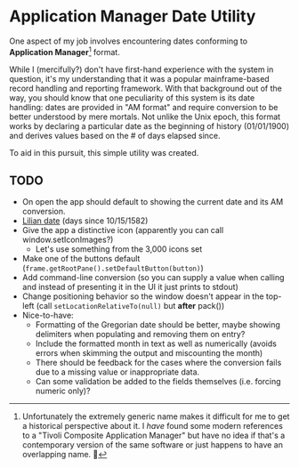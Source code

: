 # Application Manager Date Utility

One aspect of my job involves encountering dates conforming to **Application Manager**[^1] format. 

While I (mercifully?) don't have first-hand experience with the system in question, it's my understanding that it was a popular mainframe-based record handling and reporting framework. With that background out of the way, you should know that one peculiarity of this system is its date handling: dates are provided in "AM format" and require conversion to be better understood by mere mortals. Not unlike the Unix epoch, this format works by declaring a particular date as the beginning of history (01/01/1900) and derives values based on the # of days elapsed since. 

To aid in this pursuit, this simple utility was created.

[^1]: Unfortunately the extremely generic name makes it difficult for me to get a historical perspective about it. I *have* found some modern references to a "Tivoli Composite Application Manager" but have no idea if that's a contemporary version of the same software or just happens to have an overlapping name. 🤷

## TODO
* On open the app should default to showing the current date and its AM conversion.
* [Lilian date](https://en.wikipedia.org/wiki/Lilian_date) (days since 10/15/1582)
* Give the app a distinctive icon (apparently you can call window.setIconImages?)
  * Let's use something from the 3,000 icons set
* Make one of the buttons default (`frame.getRootPane().setDefaultButton(button)`)
* Add command-line conversion (so you can supply a value when calling and instead of presenting it in the UI it just prints to stdout)
* Change positioning behavior so the window doesn't appear in the top-left (call `setLocationRelativeTo(null)` but **after** pack())
* Nice-to-have: 
  * Formatting of the Gregorian date should be better, maybe showing delimiters when populating and removing them on entry? 
  * Include the formatted month in text as well as numerically (avoids errors when skimming the output and miscounting the month)
  * There should be feedback for the cases where the conversion fails due to a missing value or inappropriate data. 
  * Can some validation be added to the fields themselves (i.e. forcing numeric only)?
